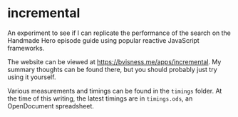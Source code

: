 # incremental

An experiment to see if I can replicate the performance of the search on the Handmade Hero episode guide using popular reactive JavaScript frameworks.

The website can be viewed at https://bvisness.me/apps/incremental. My summary thoughts can be found there, but you should probably just try using it yourself.

Various measurements and timings can be found in the `timings` folder. At the time of this writing, the latest timings are in `timings.ods`, an OpenDocument spreadsheet.
